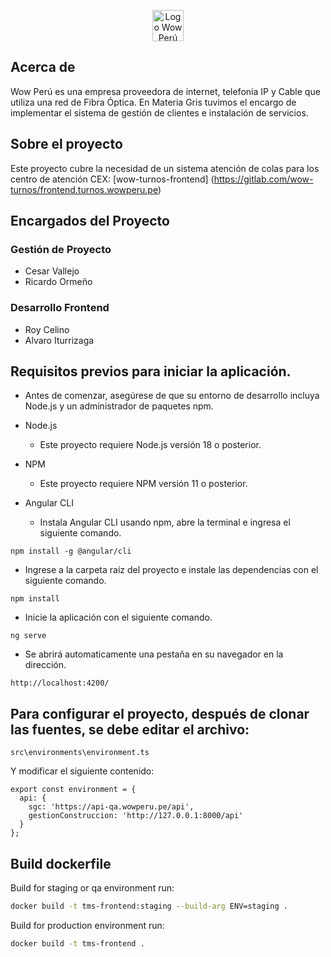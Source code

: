 <p style="text-align: center;">
  <img src="https://wowperu.pe/_astro/internet-hogar-wow-peru.lf6fogPl.svg" alt="Logo Wow Perú" height="50">
</p>

## Acerca de

Wow Perú es una empresa proveedora de internet, telefonia IP y Cable que utiliza una red de Fibra Óptica. En Materia Gris tuvimos el encargo de implementar el sistema de gestión de clientes e instalación de servicios.

## Sobre el proyecto

Este proyecto cubre la necesidad de un sistema atención de colas para los centro de atención CEX: [wow-turnos-frontend]
(https://gitlab.com/wow-turnos/frontend.turnos.wowperu.pe)

## Encargados del Proyecto

### Gestión de Proyecto
- Cesar Vallejo
- Ricardo Ormeño

### Desarrollo Frontend
- Roy Celino 
- Alvaro Iturrizaga

## Requisitos previos para iniciar la aplicación.

* Antes de comenzar, asegúrese de que su entorno de desarrollo incluya Node.js y un administrador de paquetes npm.

* Node.js
    * Este proyecto requiere Node.js versión 18 o posterior.

* NPM
    * Este proyecto requiere NPM versión 11 o posterior.

* Angular CLI
    * Instala Angular CLI usando npm, abre la terminal e ingresa el siguiente comando.

```
npm install -g @angular/cli
```

* Ingrese a la carpeta raíz del proyecto e instale las dependencias con el siguiente comando.

```
npm install
```

* Inicie la aplicación con el siguiente comando.

```
ng serve
```

* Se abrirá automaticamente una pestaña en su navegador en la dirección.

```
http://localhost:4200/
```

## Para configurar el proyecto, después de clonar las fuentes, se debe editar el archivo:

```
src\environments\environment.ts
```

Y modificar el siguiente contenido:

```
export const environment = {
  api: {
    sgc: 'https://api-qa.wowperu.pe/api',
    gestionConstruccion: 'http://127.0.0.1:8000/api'
  }
};

```


## Build dockerfile
Build for staging or qa environment run:
```bash
docker build -t tms-frontend:staging --build-arg ENV=staging .
```

Build for production environment run:
```bash
docker build -t tms-frontend .
```

